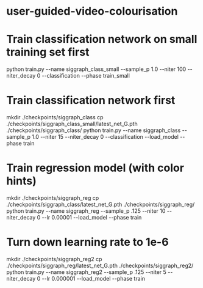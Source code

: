 # user-guided-video-colourisation

# Train classification network on small training set first
python train.py --name siggraph_class_small --sample_p 1.0 --niter 100 --niter_decay 0 --classification --phase train_small

# Train classification network first
mkdir ./checkpoints/siggraph_class
cp ./checkpoints/siggraph_class_small/latest_net_G.pth ./checkpoints/siggraph_class/
python train.py --name siggraph_class --sample_p 1.0 --niter 15 --niter_decay 0 --classification --load_model --phase train

# Train regression model (with color hints)
mkdir ./checkpoints/siggraph_reg
cp ./checkpoints/siggraph_class/latest_net_G.pth ./checkpoints/siggraph_reg/
python train.py --name siggraph_reg --sample_p .125 --niter 10 --niter_decay 0 --lr 0.00001 --load_model --phase train

# Turn down learning rate to 1e-6
mkdir ./checkpoints/siggraph_reg2
cp ./checkpoints/siggraph_reg/latest_net_G.pth ./checkpoints/siggraph_reg2/
python train.py --name siggraph_reg2 --sample_p .125 --niter 5 --niter_decay 0 --lr 0.000001 --load_model --phase train
